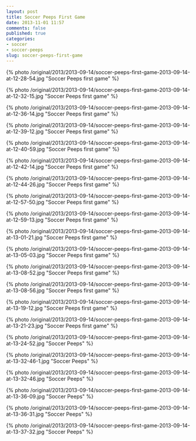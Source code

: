 ```yaml
---
layout: post
title: Soccer Peeps First Game
date: 2013-11-01 11:57
comments: false
published: true
categories:
- soccer
- soccer-peeps
slug: soccer-peeps-first-game
---
```

{% photo /original/2013/2013-09-14/soccer-peeps-first-game-2013-09-14-at-12-28-54.jpg "Soccer Peeps first game" %}

{% photo /original/2013/2013-09-14/soccer-peeps-first-game-2013-09-14-at-12-32-15.jpg "Soccer Peeps first game" %}

{% photo /original/2013/2013-09-14/soccer-peeps-first-game-2013-09-14-at-12-36-14.jpg "Soccer Peeps first game" %}

{% photo /original/2013/2013-09-14/soccer-peeps-first-game-2013-09-14-at-12-39-12.jpg "Soccer Peeps first game" %}

{% photo /original/2013/2013-09-14/soccer-peeps-first-game-2013-09-14-at-12-40-59.jpg "Soccer Peeps first game" %}

{% photo /original/2013/2013-09-14/soccer-peeps-first-game-2013-09-14-at-12-42-14.jpg "Soccer Peeps first game" %}

{% photo /original/2013/2013-09-14/soccer-peeps-first-game-2013-09-14-at-12-44-26.jpg "Soccer Peeps first game" %}

{% photo /original/2013/2013-09-14/soccer-peeps-first-game-2013-09-14-at-12-57-50.jpg "Soccer Peeps first game" %}

{% photo /original/2013/2013-09-14/soccer-peeps-first-game-2013-09-14-at-12-59-13.jpg "Soccer Peeps first game" %}

{% photo /original/2013/2013-09-14/soccer-peeps-first-game-2013-09-14-at-13-01-21.jpg "Soccer Peeps first game" %}

{% photo /original/2013/2013-09-14/soccer-peeps-first-game-2013-09-14-at-13-05-03.jpg "Soccer Peeps first game" %}

{% photo /original/2013/2013-09-14/soccer-peeps-first-game-2013-09-14-at-13-08-52.jpg "Soccer Peeps first game" %}

{% photo /original/2013/2013-09-14/soccer-peeps-first-game-2013-09-14-at-13-08-56.jpg "Soccer Peeps first game" %}

{% photo /original/2013/2013-09-14/soccer-peeps-first-game-2013-09-14-at-13-19-12.jpg "Soccer Peeps first game" %}

{% photo /original/2013/2013-09-14/soccer-peeps-first-game-2013-09-14-at-13-21-23.jpg "Soccer Peeps first game" %}

{% photo /original/2013/2013-09-14/soccer-peeps-first-game-2013-09-14-at-13-24-52.jpg "Soccer Peeps" %}

{% photo /original/2013/2013-09-14/soccer-peeps-first-game-2013-09-14-at-13-32-46-1.jpg "Soccer Peeps" %}

{% photo /original/2013/2013-09-14/soccer-peeps-first-game-2013-09-14-at-13-32-46.jpg "Soccer Peeps" %}

{% photo /original/2013/2013-09-14/soccer-peeps-first-game-2013-09-14-at-13-36-09.jpg "Soccer Peeps" %}

{% photo /original/2013/2013-09-14/soccer-peeps-first-game-2013-09-14-at-13-36-31.jpg "Soccer Peeps" %}

{% photo /original/2013/2013-09-14/soccer-peeps-first-game-2013-09-14-at-13-37-32.jpg "Soccer Peeps" %}
